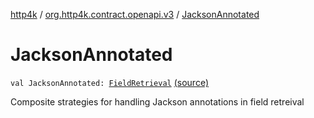[http4k](../index.md) / [org.http4k.contract.openapi.v3](index.md) / [JacksonAnnotated](./-jackson-annotated.md)

# JacksonAnnotated

`val JacksonAnnotated: `[`FieldRetrieval`](-field-retrieval/index.md) [(source)](https://github.com/http4k/http4k/blob/master/http4k-contract/src/main/kotlin/org/http4k/contract/openapi/v3/jacksonExt.kt#L27)

Composite strategies for handling Jackson annotations in field retreival

